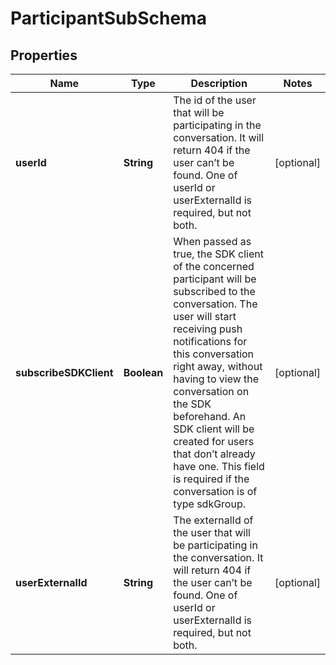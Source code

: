 

# ParticipantSubSchema

## Properties

Name | Type | Description | Notes
------------ | ------------- | ------------- | -------------
**userId** | **String** | The id of the user that will be participating in the conversation. It will return 404 if the user can’t be found. One of userId or userExternalId is required, but not both. |  [optional]
**subscribeSDKClient** | **Boolean** | When passed as true, the SDK client of the concerned participant will be subscribed to the conversation. The user will start receiving push notifications for this conversation right away, without having to view the conversation on the SDK beforehand. An SDK client will be created for users that don’t already have one. This field is required if the conversation is of type sdkGroup. |  [optional]
**userExternalId** | **String** | The externalId of the user that will be participating in the conversation. It will return 404 if the user can’t be found. One of userId or userExternalId is required, but not both. |  [optional]



